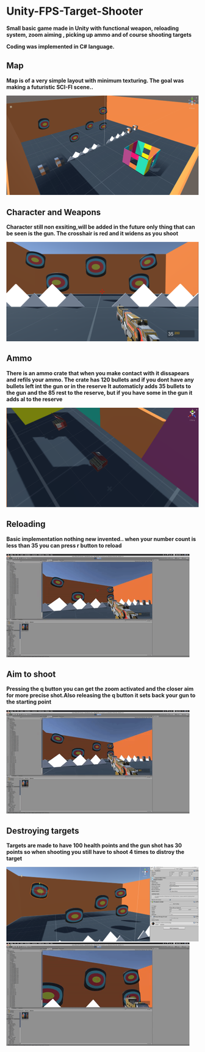 # Unity-FPS-Target-Shooter
<p><b> Small basic game made in Unity with functional weapon, reloading system, zoom aiming , picking up ammo and of course shooting targets

<p><b>Coding was implemented in C# language.
  
<h2> Map </h2>
<p>Map is of a very simple layout with minimum texturing. The goal was making a futuristic SCI-FI scene..</p>
<p> </p>
<img src="https://github.com/MiranRaz/Unity-FPS-Target-Shooter/blob/master/Photos/Map.png"></img>
<br>

<h2> Character and Weapons </h2>
<p>Character still non exsiting,will be added in the future only thing that can be seen is the gun. The crosshair is red and it widens as you shoot</p>
<p> </p>
<img src="https://github.com/MiranRaz/Unity-FPS-Target-Shooter/blob/master/Photos/fps%20player.png"></img>
<br>

<h2> Ammo </h2>
<p>There is an ammo crate that when you make contact with it dissapears and refils your ammo. The crate has 120 bullets and if you dont have any bullets left int the gun or in the reserve It automaticly adds 35 bullets to the gun and the 85 rest to the reserve, but if you have some in the gun it adds al to the reserve</p>
<p> </p>
<img src="https://github.com/MiranRaz/Unity-FPS-Target-Shooter/blob/master/Photos/Ammo.png"></img>
<br>

<h2> Reloading </h2>
<p>Basic implementation nothing new invented.. when your number count is less than 35 you can press r button to reload</p>
<p> </p>
<img src="https://github.com/MiranRaz/Unity-FPS-Target-Shooter/blob/master/Photos/reload.gif"></img>
<br>

<h2> Aim to shoot </h2>
<p>Pressing the q button you can get the zoom activated and the closer aim for more precise shot.Also releasing the q button it sets back your gun to the starting point</p>
<p> </p>
<img src="https://github.com/MiranRaz/Unity-FPS-Target-Shooter/blob/master/Photos/aim.gif"></img>
<br>

<h2> Destroying targets</h2>
<p>Targets are made to have 100 health points and the gun shot has 30 points so when shooting you still have to shoot 4 times to distroy the target</p>
<p> </p>
<img src="https://github.com/MiranRaz/Unity-FPS-Target-Shooter/blob/master/Photos/targets.png"></img>
<img src="https://github.com/MiranRaz/Unity-FPS-Target-Shooter/blob/master/Photos/destryTrgt.gif"></img>

<br>
